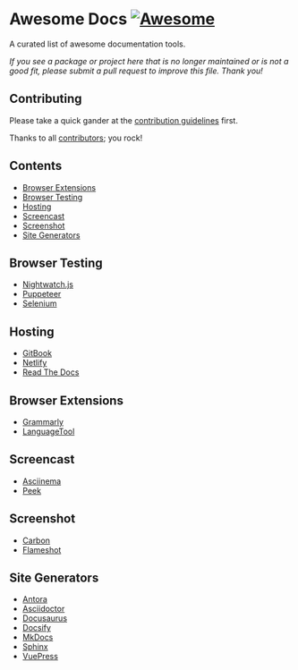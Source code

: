 # Awesome Docs [![Awesome](https://awesome.re/badge-flat2.svg)](https://awesome.re)

A curated list of awesome documentation tools.

*If you see a package or project here that is no longer maintained or is not a good fit, please submit a pull request to improve this file.
Thank you!*

## Contributing

Please take a quick gander at the [contribution guidelines](https://github.com/testthedocs/awesome-docs/blob/master/CONTRIBUTING.md) first.

Thanks to all [contributors](https://github.com/testthedocs/awesome-docs/graphs/contributors); you rock!

## Contents

- [Browser Extensions](#browser-extensions)
- [Browser Testing](#browser-testing)
- [Hosting](#hosting)
- [Screencast](#screencast)
- [Screenshot](#screenshot)
- [Site Generators](#site-generators)

## Browser Testing

- [Nightwatch.js](https://nightwatchjs.org/)
- [Puppeteer](https://github.com/GoogleChrome/puppeteer)
- [Selenium](https://www.seleniumhq.org/)

## Hosting

- [GitBook](https://www.gitbook.com/)
- [Netlify](https://www.netlify.com/)
- [Read The Docs](https://readthedocs.org/)

## Browser Extensions

- [Grammarly](https://www.grammarly.com/)
- [LanguageTool](https://languagetool.org/)

## Screencast

- [Asciinema](https://asciinema.org/)
- [Peek](https://github.com/phw/peek)

## Screenshot

- [Carbon](https://carbon.now.sh)
- [Flameshot](https://github.com/lupoDharkael/flameshot)

## Site Generators

- [Antora](https://antora.org/)
- [Asciidoctor](https://asciidoctor.org/)
- [Docusaurus](https://docusaurus.io/)
- [Docsify](https://docsify.js.org/)
- [MkDocs](https://www.mkdocs.org/)
- [Sphinx](https://www.sphinx-doc.org/en/master/)
- [VuePress](https://vuepress.vuejs.org/)
